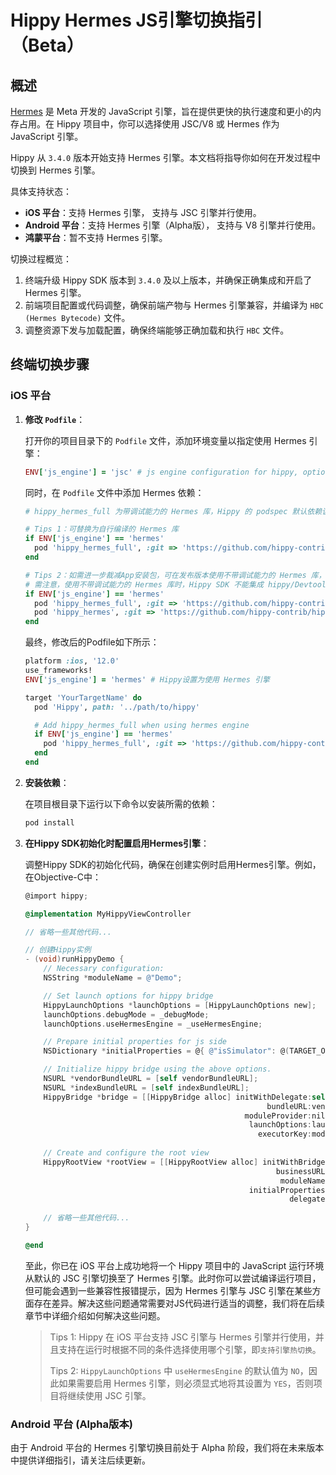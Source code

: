 # Hippy Hermes JS引擎切换指引（Beta）

## 概述

[Hermes](https://github.com/facebook/hermes) 是 Meta 开发的 JavaScript 引擎，旨在提供更快的执行速度和更小的内存占用。在 Hippy 项目中，你可以选择使用 JSC/V8 或 Hermes 作为 JavaScript 引擎。

Hippy 从 `3.4.0` 版本开始支持 Hermes 引擎。本文档将指导你如何在开发过程中切换到 Hermes 引擎。

具体支持状态：

- **iOS 平台**：支持 Hermes 引擎， 支持与 JSC 引擎并行使用。
- **Android 平台**：支持 Hermes 引擎（Alpha版）， 支持与 V8 引擎并行使用。
- **鸿蒙平台**：暂不支持 Hermes 引擎。

切换过程概览：

1. 终端升级 Hippy SDK 版本到 `3.4.0` 及以上版本，并确保正确集成和开启了Hermes 引擎。
2. 前端项目配置或代码调整，确保前端产物与 Hermes 引擎兼容，并编译为 `HBC (Hermes Bytecode)` 文件。
3. 调整资源下发与加载配置，确保终端能够正确加载和执行 `HBC` 文件。

## 终端切换步骤

### iOS 平台

1. **修改 `Podfile`**：

    打开你的项目目录下的 `Podfile` 文件，添加环境变量以指定使用 Hermes 引擎：

    ```ruby
    ENV['js_engine'] = 'jsc' # js engine configuration for hippy, options are: 'jsc'/'hermes'.
    ```

    同时，在 `Podfile` 文件中添加 Hermes 依赖：

    ```ruby
    # hippy_hermes_full 为带调试能力的 Hermes 库，Hippy 的 podspec 默认依赖该库。

    # Tips 1：可替换为自行编译的 Hermes 库
    if ENV['js_engine'] == 'hermes'
      pod 'hippy_hermes_full', :git => 'https://github.com/hippy-contrib/hippy-hermes-bin.git', :tag => '1.0.3'
    end

    # Tips 2：如需进一步裁减App安装包，可在发布版本使用不带调试能力的 Hermes 库，替换如下：
    # 需注意，使用不带调试能力的 Hermes 库时，Hippy SDK 不能集成 hippy/Devtools 模块。
    if ENV['js_engine'] == 'hermes'
      pod 'hippy_hermes_full', :git => 'https://github.com/hippy-contrib/hippy-hermes-bin.git', :tag => '1.0.3', :configurations => ['Debug']
      pod 'hippy_hermes', :git => 'https://github.com/hippy-contrib/hippy-hermes-bin.git', :tag => '1.0.3', :configurations => ['Release']
    end
    ```

    最终，修改后的Podfile如下所示：

    ```ruby
    platform :ios, '12.0'
    use_frameworks!
    ENV['js_engine'] = 'hermes' # Hippy设置为使用 Hermes 引擎

    target 'YourTargetName' do
      pod 'Hippy', path: '../path/to/hippy'
    
      # Add hippy_hermes_full when using hermes engine
      if ENV['js_engine'] == 'hermes'
        pod 'hippy_hermes_full', :git => 'https://github.com/hippy-contrib/hippy-hermes-bin.git', :tag => '1.0.3'
      end
    end
    ```

2. **安装依赖**：

    在项目根目录下运行以下命令以安装所需的依赖：

    ```bash
    pod install
    ```

3. **在Hippy SDK初始化时配置启用Hermes引擎**：

    调整Hippy SDK的初始化代码，确保在创建实例时启用Hermes引擎。例如，在Objective-C中：

    ```objectivec
    @import hippy;

    @implementation MyHippyViewController

    // 省略一些其他代码...

    // 创建Hippy实例
    - (void)runHippyDemo {
        // Necessary configuration:
        NSString *moduleName = @"Demo";

        // Set launch options for hippy bridge
        HippyLaunchOptions *launchOptions = [HippyLaunchOptions new];
        launchOptions.debugMode = _debugMode;
        launchOptions.useHermesEngine = _useHermesEngine;

        // Prepare initial properties for js side
        NSDictionary *initialProperties = @{ @"isSimulator": @(TARGET_OS_SIMULATOR) };

        // Initialize hippy bridge using the above options.
        NSURL *vendorBundleURL = [self vendorBundleURL];
        NSURL *indexBundleURL = [self indexBundleURL];
        HippyBridge *bridge = [[HippyBridge alloc] initWithDelegate:self
                                                          bundleURL:vendorBundleURL
                                                     moduleProvider:nil
                                                      launchOptions:launchOptions
                                                        executorKey:moduleName];
        
        // Create and configure the root view
        HippyRootView *rootView = [[HippyRootView alloc] initWithBridge:bridge
                                                            businessURL:indexBundleURL
                                                             moduleName:moduleName
                                                      initialProperties:initialProperties
                                                               delegate:self];
        
        // 省略一些其他代码...
    }

    @end
    ```

    至此，你已在 iOS 平台上成功地将一个 Hippy 项目中的 JavaScript 运行环境从默认的 JSC 引擎切换至了 Hermes 引擎。此时你可以尝试编译运行项目，但可能会遇到一些兼容性报错提示，因为 Hermes 引擎与 JSC 引擎在某些方面存在差异。解决这些问题通常需要对JS代码进行适当的调整，我们将在后续章节中详细介绍如何解决这些问题。

    > Tips 1: Hippy 在 iOS 平台支持 JSC 引擎与 Hermes 引擎并行使用，并且支持在运行时根据不同的条件选择使用哪个引擎，即`支持引擎热切换`。
    >
    > Tips 2: `HippyLaunchOptions` 中 `useHermesEngine` 的默认值为 `NO`，因此如果需要启用 Hermes 引擎，则必须显式地将其设置为 `YES`，否则项目将继续使用 JSC 引擎。

### Android 平台 (Alpha版本)

由于 Android 平台的 Hermes 引擎切换目前处于 Alpha 阶段，我们将在未来版本中提供详细指引，请关注后续更新。
